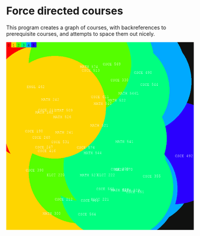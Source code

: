 # Force directed courses
This program creates a graph of courses, with backreferences to prerequisite courses, and attempts to space them out nicely.
<!--I created this to determine which courses I need to take first in college.-->
![image](./display.gif)
